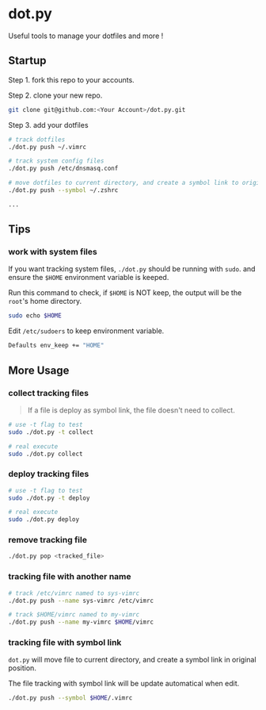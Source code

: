 # dot.py
Useful tools to manage your dotfiles and more !

## Startup
Step 1. fork this repo to your accounts.

Step 2. clone your new repo.
```bash
git clone git@github.com:<Your Account>/dot.py.git
```

Step 3. add your dotfiles
```bash
# track dotfiles
./dot.py push ~/.vimrc

# track system config files
./dot.py push /etc/dnsmasq.conf

# move dotfiles to current directory, and create a symbol link to original
./dot.py push --symbol ~/.zshrc

...
```

## Tips

### work with system files
If you want tracking system files, `./dot.py` should be running with `sudo`. and ensure the `$HOME` environment variable is keeped.

Run this command to check, if `$HOME` is NOT keep, the output will be the `root`'s home directory.
```bash
sudo echo $HOME
```

Edit `/etc/sudoers` to keep environment variable.
```bash
Defaults env_keep += "HOME"
```

## More Usage

### collect tracking files
> If a file is deploy as symbol link, the file doesn't need to collect.
```bash
# use -t flag to test
sudo ./dot.py -t collect

# real execute
sudo ./dot.py collect
```

### deploy tracking files
```bash
# use -t flag to test
sudo ./dot.py -t deploy

# real execute
sudo ./dot.py deploy
```

### remove tracking file
```bash
./dot.py pop <tracked_file>
```

### tracking file with another name
```bash
# track /etc/vimrc named to sys-vimrc
./dot.py push --name sys-vimrc /etc/vimrc

# track $HOME/vimrc named to my-vimrc
./dot.py push --name my-vimrc $HOME/vimrc
```

### tracking file with symbol link
`dot.py` will move file to current directory, and create a symbol link in original position.

The file tracking with symbol link will be update automatical when edit.
```bash
./dot.py push --symbol $HOME/.vimrc
```

